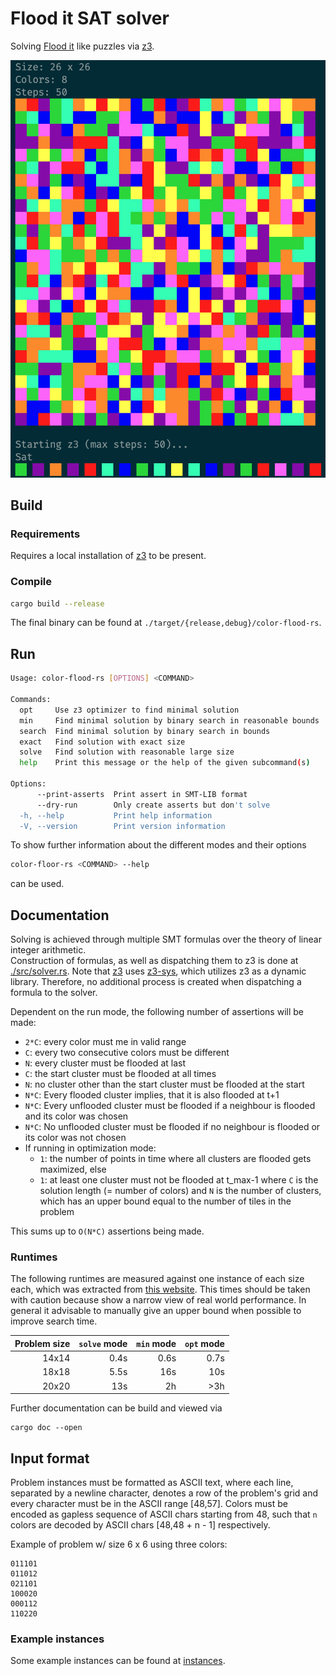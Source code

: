 # Flood it SAT solver

Solving [Flood it][0] like puzzles via [z3][2].

![logo](logo.png)

## Build

### Requirements

Requires a local installation of [z3][2] to be present.

### Compile

```sh
cargo build --release
```

The final binary can be found at `./target/{release,debug}/color-flood-rs`.

## Run

```sh
Usage: color-flood-rs [OPTIONS] <COMMAND>

Commands:
  opt     Use z3 optimizer to find minimal solution
  min     Find minimal solution by binary search in reasonable bounds
  search  Find minimal solution by binary search in bounds
  exact   Find solution with exact size
  solve   Find solution with reasonable large size
  help    Print this message or the help of the given subcommand(s)

Options:
      --print-asserts  Print assert in SMT-LIB format
      --dry-run        Only create asserts but don't solve
  -h, --help           Print help information
  -V, --version        Print version information
```

To show further information about the different modes and their options

```sh
color-floor-rs <COMMAND> --help
```

can be used.

## Documentation

Solving is achieved through multiple SMT formulas over the theory of linear integer
arithmetic.  
Construction of formulas, as well as dispatching them to z3 is done at
[./src/solver.rs](./src/solver.rs). Note that [z3][z3] uses [z3-sys][z3-sys], which utilizes z3
as a dynamic library. Therefore, no additional process is created when dispatching a formula to
the solver.

Dependent on the run mode, the following number of assertions will be made:
- `2*C`: every color must me in valid range
- `C`: every two consecutive colors must be different 
- `N`: every cluster must be flooded at last
- `C`: the start cluster must be flooded at all times
- `N`: no cluster other than the start cluster must be flooded at the start
- `N*C`: Every flooded cluster implies, that it is also flooded at t+1
- `N*C`: Every unflooded cluster must be flooded if a neighbour is flooded and its color was chosen
- `N*C`: No unflooded cluster must be flooded if no neighbour is flooded or its color was not chosen
- If running in optimization mode:
  - `1`: the number of points in time where all clusters are flooded gets maximized, else
  - `1`: at least one cluster must not be flooded at t_max-1
where `C` is the solution length (= number of colors) and `N` is the number of clusters, which
has an upper bound equal to the number of tiles in the problem

This sums up to `O(N*C)` assertions being made.

### Runtimes

The following runtimes are measured against one instance of each size each, which was extracted from
[this website][0]. This times should be taken with caution because show a narrow view of real world
performance. In general it advisable to manually give an upper bound when possible to improve search
time.

| Problem size | `solve` mode | `min` mode | `opt` mode |
|-------------:|-------------:|-----------:|-----------:|
|14x14         |0.4s          |0.6s        |0.7s        |
|18x18         |5.5s          |16s         |10s         |
|20x20         |13s           |2h          |>3h         |

Further documentation can be build and viewed via
```shell
cargo doc --open
```

## Input format

Problem instances must be formatted as ASCII text, where each line, separated by a newline character,
denotes a row of the problem's grid and every character must be in the ASCII range [48,57].
Colors must be encoded as gapless sequence of ASCII chars starting from 48, such that `n` colors
are decoded by ASCII chars [48,48 + n - 1] respectively.

Example of problem w/ size 6 x 6 using three colors:

```shell
011101
011012
021101
100020
000112
110220
```

### Example instances

Some example instances can be found at [instances](./instances/).

[0]: https://unixpapa.com/floodit
[1]: https://www.janko.at/Spiele/Farbflutung
[2]: https://github.com/Z3Prover/z3
[z3]: https://github.com/prove-rs/z3.rs/tree/master/z3
[z3-sys]: https://github.com/prove-rs/z3.rs/tree/master/z3-sys
